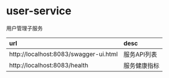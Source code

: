 # user-service
用户管理子服务

|url|desc|  
|:---|:---|   
|http://localhost:8083/swagger-ui.html|服务API列表|  
|http://localhost:8083/health|服务健康指标|

